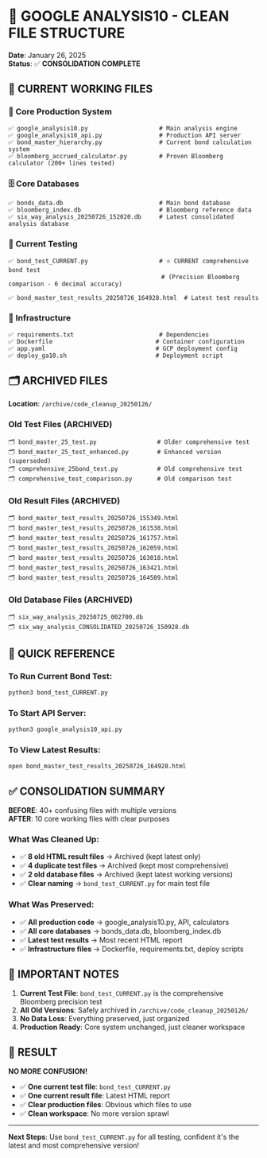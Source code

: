 # 🎯 GOOGLE ANALYSIS10 - CLEAN FILE STRUCTURE

**Date**: January 26, 2025  
**Status**: ✅ **CONSOLIDATION COMPLETE**

## 📁 CURRENT WORKING FILES

### **🔧 Core Production System**
```
✅ google_analysis10.py                    # Main analysis engine
✅ google_analysis10_api.py                # Production API server  
✅ bond_master_hierarchy.py                # Current bond calculation system
✅ bloomberg_accrued_calculator.py         # Proven Bloomberg calculator (200+ lines tested)
```

### **🗄️ Core Databases**
```
✅ bonds_data.db                           # Main bond database
✅ bloomberg_index.db                      # Bloomberg reference data
✅ six_way_analysis_20250726_152020.db     # Latest consolidated analysis database
```

### **🧪 Current Testing**
```
✅ bond_test_CURRENT.py                    # ⭐ CURRENT comprehensive bond test
                                           # (Precision Bloomberg comparison - 6 decimal accuracy)
                                           
✅ bond_master_test_results_20250726_164928.html  # Latest test results
```

### **🚀 Infrastructure**
```
✅ requirements.txt                        # Dependencies
✅ Dockerfile                             # Container configuration
✅ app.yaml                               # GCP deployment config
✅ deploy_ga10.sh                         # Deployment script
```

## 🗂️ ARCHIVED FILES

**Location**: `/archive/code_cleanup_20250126/`

### **Old Test Files (ARCHIVED)** 
```
🗂️ bond_master_25_test.py                 # Older comprehensive test
🗂️ bond_master_25_test_enhanced.py        # Enhanced version (superseded)
🗂️ comprehensive_25bond_test.py           # Old comprehensive test
🗂️ comprehensive_test_comparison.py       # Old comparison test
```

### **Old Result Files (ARCHIVED)**
```
🗂️ bond_master_test_results_20250726_155349.html
🗂️ bond_master_test_results_20250726_161538.html
🗂️ bond_master_test_results_20250726_161757.html
🗂️ bond_master_test_results_20250726_162059.html
🗂️ bond_master_test_results_20250726_163018.html
🗂️ bond_master_test_results_20250726_163421.html
🗂️ bond_master_test_results_20250726_164509.html
```

### **Old Database Files (ARCHIVED)**
```
🗂️ six_way_analysis_20250725_002700.db
🗂️ six_way_analysis_CONSOLIDATED_20250726_150928.db
```

## 🎯 QUICK REFERENCE

### **To Run Current Bond Test:**
```bash
python3 bond_test_CURRENT.py
```

### **To Start API Server:**
```bash
python3 google_analysis10_api.py
```

### **To View Latest Results:**
```bash
open bond_master_test_results_20250726_164928.html
```

## ✅ CONSOLIDATION SUMMARY

**BEFORE**: 40+ confusing files with multiple versions  
**AFTER**: 10 core working files with clear purposes

### **What Was Cleaned Up:**
- ✅ **8 old HTML result files** → Archived (kept latest only)
- ✅ **4 duplicate test files** → Archived (kept most comprehensive)  
- ✅ **2 old database files** → Archived (kept latest working versions)
- ✅ **Clear naming** → `bond_test_CURRENT.py` for main test file

### **What Was Preserved:**
- ✅ **All production code** → google_analysis10.py, API, calculators
- ✅ **All core databases** → bonds_data.db, bloomberg_index.db  
- ✅ **Latest test results** → Most recent HTML report
- ✅ **Infrastructure files** → Dockerfile, requirements.txt, deploy scripts

## 🚨 IMPORTANT NOTES

1. **Current Test File**: `bond_test_CURRENT.py` is the comprehensive Bloomberg precision test
2. **All Old Versions**: Safely archived in `/archive/code_cleanup_20250126/`
3. **No Data Loss**: Everything preserved, just organized
4. **Production Ready**: Core system unchanged, just cleaner workspace

## 🎉 RESULT

**NO MORE CONFUSION!** 

- ✅ **One current test file**: `bond_test_CURRENT.py`
- ✅ **One current result file**: Latest HTML report  
- ✅ **Clear production files**: Obvious which files to use
- ✅ **Clean workspace**: No more version sprawl

---

**Next Steps**: Use `bond_test_CURRENT.py` for all testing, confident it's the latest and most comprehensive version!
